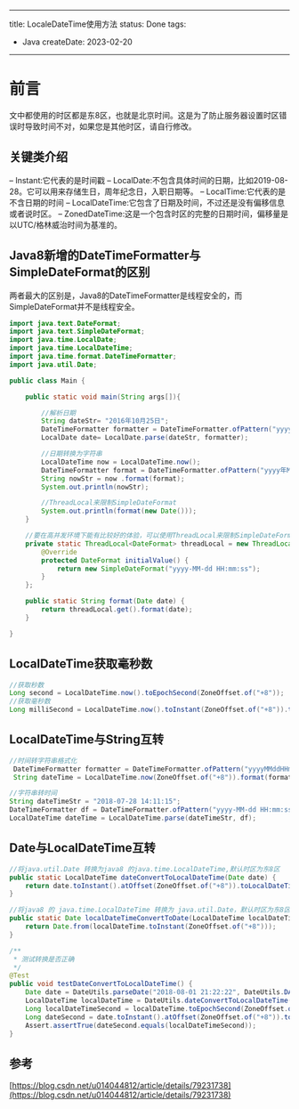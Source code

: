 
---
title: LocaleDateTime使用方法
status: Done
tags:
  - Java
createDate: 2023-02-20
---

# 前言

文中都使用的时区都是东8区，也就是北京时间。这是为了防止服务器设置时区错误时导致时间不对，如果您是其他时区，请自行修改。

## 关键类介绍

– Instant:它代表的是时间戳
– LocalDate:不包含具体时间的日期，比如2019-08-28。它可以用来存储生日，周年纪念日，入职日期等。
– LocalTime:它代表的是不含日期的时间
– LocalDateTime:它包含了日期及时间，不过还是没有偏移信息或者说时区。
– ZonedDateTime:这是一个包含时区的完整的日期时间，偏移量是以UTC/格林威治时间为基准的。

## Java8新增的DateTimeFormatter与SimpleDateFormat的区别

两者最大的区别是，Java8的DateTimeFormatter是线程安全的，而SimpleDateFormat并不是线程安全。

```java
import java.text.DateFormat;
import java.text.SimpleDateFormat;
import java.time.LocalDate;
import java.time.LocalDateTime;
import java.time.format.DateTimeFormatter;
import java.util.Date;

public class Main {

    public static void main(String args[]){

        //解析日期
        String dateStr= "2016年10月25日";
        DateTimeFormatter formatter = DateTimeFormatter.ofPattern("yyyy年MM月dd日");
        LocalDate date= LocalDate.parse(dateStr, formatter);

        //日期转换为字符串
        LocalDateTime now = LocalDateTime.now();
        DateTimeFormatter format = DateTimeFormatter.ofPattern("yyyy年MM月dd日 hh:mm a");
        String nowStr = now .format(format);
        System.out.println(nowStr);

        //ThreadLocal来限制SimpleDateFormat
        System.out.println(format(new Date()));
    }

    //要在高并发环境下能有比较好的体验，可以使用ThreadLocal来限制SimpleDateFormat只能在线程内共享，这样就避免了多线程导致的线程安全问题。
    private static ThreadLocal<DateFormat> threadLocal = new ThreadLocal<DateFormat>() {
        @Override
        protected DateFormat initialValue() {
            return new SimpleDateFormat("yyyy-MM-dd HH:mm:ss");
        }
    };

    public static String format(Date date) {
        return threadLocal.get().format(date);
    }

}
```

## LocalDateTime获取毫秒数

```java
//获取秒数
Long second = LocalDateTime.now().toEpochSecond(ZoneOffset.of("+8"));
//获取毫秒数
Long milliSecond = LocalDateTime.now().toInstant(ZoneOffset.of("+8")).toEpochMilli();
```

## LocalDateTime与String互转

```java
//时间转字符串格式化
 DateTimeFormatter formatter = DateTimeFormatter.ofPattern("yyyyMMddHHmmssSSS");
 String dateTime = LocalDateTime.now(ZoneOffset.of("+8")).format(formatter);

//字符串转时间
String dateTimeStr = "2018-07-28 14:11:15";
DateTimeFormatter df = DateTimeFormatter.ofPattern("yyyy-MM-dd HH:mm:ss");
LocalDateTime dateTime = LocalDateTime.parse(dateTimeStr, df);
```

## Date与LocalDateTime互转

```java
//将java.util.Date 转换为java8 的java.time.LocalDateTime,默认时区为东8区
public static LocalDateTime dateConvertToLocalDateTime(Date date) {
    return date.toInstant().atOffset(ZoneOffset.of("+8")).toLocalDateTime();
}

//将java8 的 java.time.LocalDateTime 转换为 java.util.Date，默认时区为东8区
public static Date localDateTimeConvertToDate(LocalDateTime localDateTime) {
    return Date.from(localDateTime.toInstant(ZoneOffset.of("+8")));
}

/**
 * 测试转换是否正确
 */
@Test
public void testDateConvertToLocalDateTime() {
    Date date = DateUtils.parseDate("2018-08-01 21:22:22", DateUtils.DATE_YMDHMS);
    LocalDateTime localDateTime = DateUtils.dateConvertToLocalDateTime(date);
    Long localDateTimeSecond = localDateTime.toEpochSecond(ZoneOffset.of("+8"));
    Long dateSecond = date.toInstant().atOffset(ZoneOffset.of("+8")).toEpochSecond();
    Assert.assertTrue(dateSecond.equals(localDateTimeSecond));
}
```

## 参考

[https://blog.csdn.net/u014044812/article/details/79231738](https://blog.csdn.net/u014044812/article/details/79231738)